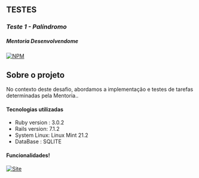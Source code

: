 ## TESTES
### *Teste 1 - Palíndromo*
##### Mentoria Desenvolvendome 
[![NPM](https://img.shields.io/npm/l/react)](https://github.com/AngeloSouza1/Mentorship_Project/blob/develop/LICENSE)

## Sobre o projeto
No contexto deste desafio, abordamos a implementação e testes de tarefas determinadas pela Mentoria..<br>

#### Tecnologias utilizadas
- Ruby version : 3.0.2 
- Rails version: 7.1.2
- System Linux:  Linux Mint 21.2
- DataBase : SQLITE

#### Funcionalidades!
 <a href="https://vimeo.com/898201866/8f66aae93d">
    <img src="https://img.shields.io/badge/%20VIDEO DE DEMONSTRAÇÃO  -darkblue" alt="Site">
 </a>
